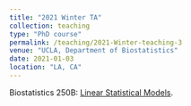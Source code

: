 ```yaml
---
title: "2021 Winter TA"
collection: teaching
type: "PhD course"
permalink: /teaching/2021-Winter-teaching-3
venue: "UCLA, Department of Biostatistics"
date: 2021-01-03
location: "LA, CA"
---
```


Biostatistics 250B: [Linear Statistical Models](https://github.com/ElvisCuiHan/linear-models).
